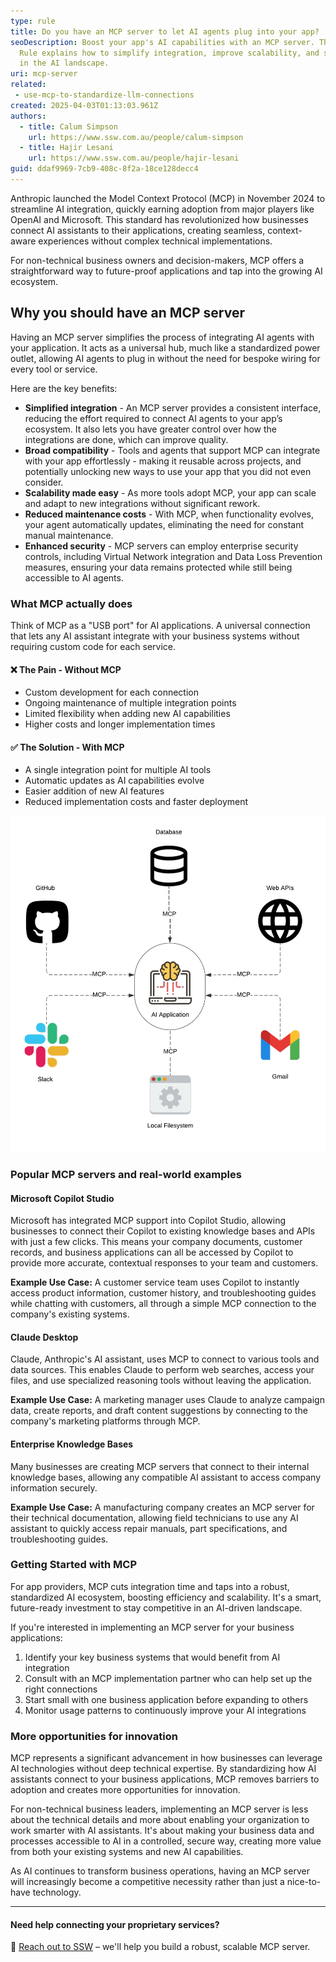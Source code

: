 ```yaml
---
type: rule
title: Do you have an MCP server to let AI agents plug into your app?
seoDescription: Boost your app's AI capabilities with an MCP server. This SSW
  Rule explains how to simplify integration, improve scalability, and stay ahead
  in the AI landscape.
uri: mcp-server
related: 
 - use-mcp-to-standardize-llm-connections
created: 2025-04-03T01:13:03.961Z
authors:
  - title: Calum Simpson
    url: https://www.ssw.com.au/people/calum-simpson
  - title: Hajir Lesani
    url: https://www.ssw.com.au/people/hajir-lesani
guid: ddaf9969-7cb9-408c-8f2a-18ce128decc4
---
```

Anthropic launched the Model Context Protocol (MCP) in November 2024 to streamline AI integration, quickly earning adoption from major players like OpenAI and Microsoft. This standard has revolutionized how businesses connect AI assistants to their applications, creating seamless, context-aware experiences without complex technical implementations.

For non-technical business owners and decision-makers, MCP offers a straightforward way to future-proof applications and tap into the growing AI ecosystem.

<!--endintro-->

## Why you should have an MCP server

Having an MCP server simplifies the process of integrating AI agents with your application. It acts as a universal hub, much like a standardized power outlet, allowing AI agents to plug in without the need for bespoke wiring for every tool or service.

Here are the key benefits:

* **Simplified integration** - An MCP server provides a consistent interface, reducing the effort required to connect AI agents to your app’s ecosystem. It also lets you have greater control over how the integrations are done, which can improve quality.
* **Broad compatibility** - Tools and agents that support MCP can integrate with your app effortlessly - making it reusable across projects, and potentially unlocking new ways to use your app that you did not even consider.
* **Scalability made easy** - As more tools adopt MCP, your app can scale and adapt to new integrations without significant rework.
* **Reduced maintenance costs** - With MCP, when functionality evolves, your agent automatically updates, eliminating the need for constant manual maintenance.
* **Enhanced security** - MCP servers can employ enterprise security controls, including Virtual Network integration and Data Loss Prevention measures, ensuring your data remains protected while still being accessible to AI agents.

### What MCP actually does

Think of MCP as a "USB port" for AI applications. A universal connection that lets any AI assistant integrate with your business systems without requiring custom code for each service.

#### ❌ The Pain - Without MCP

* Custom development for each connection
* Ongoing maintenance of multiple integration points
* Limited flexibility when adding new AI capabilities
* Higher costs and longer implementation times

#### ✅ The Solution - With MCP

* A single integration point for multiple AI tools
* Automatic updates as AI capabilities evolve
* Easier addition of new AI features
* Reduced implementation costs and faster deployment

![Streamlined connections through an MCP server](with-mcp.png "Streamlined connections through an MCP server")

### Popular MCP servers and real-world examples

#### Microsoft Copilot Studio

Microsoft has integrated MCP support into Copilot Studio, allowing businesses to connect their Copilot to existing knowledge bases and APIs with just a few clicks. This means your company documents, customer records, and business applications can all be accessed by Copilot to provide more accurate, contextual responses to your team and customers.

**Example Use Case:** A customer service team uses Copilot to instantly access product information, customer history, and troubleshooting guides while chatting with customers, all through a simple MCP connection to the company's existing systems.

#### Claude Desktop

Claude, Anthropic's AI assistant, uses MCP to connect to various tools and data sources. This enables Claude to perform web searches, access your files, and use specialized reasoning tools without leaving the application.

**Example Use Case:** A marketing manager uses Claude to analyze campaign data, create reports, and draft content suggestions by connecting to the company's marketing platforms through MCP.

#### Enterprise Knowledge Bases

Many businesses are creating MCP servers that connect to their internal knowledge bases, allowing any compatible AI assistant to access company information securely.

**Example Use Case:** A manufacturing company creates an MCP server for their technical documentation, allowing field technicians to use any AI assistant to quickly access repair manuals, part specifications, and troubleshooting guides.

### Getting Started with MCP

For app providers, MCP cuts integration time and taps into a robust, standardized AI ecosystem, boosting efficiency and scalability. It's a smart, future-ready investment to stay competitive in an AI-driven landscape.

If you're interested in implementing an MCP server for your business applications:

1. Identify your key business systems that would benefit from AI integration
2. Consult with an MCP implementation partner who can help set up the right connections
3. Start small with one business application before expanding to others
4. Monitor usage patterns to continuously improve your AI integrations

### More opportunities for innovation

MCP represents a significant advancement in how businesses can leverage AI technologies without deep technical expertise. By standardizing how AI assistants connect to your business applications, MCP removes barriers to adoption and creates more opportunities for innovation.

For non-technical business leaders, implementing an MCP server is less about the technical details and more about enabling your organization to work smarter with AI assistants. It's about making your business data and processes accessible to AI in a controlled, secure way, creating more value from both your existing systems and new AI capabilities.

As AI continues to transform business operations, having an MCP server will increasingly become a competitive necessity rather than just a nice-to-have technology.

---

#### Need help connecting your proprietary services?

📩 [Reach out to SSW](https://www.ssw.com.au/contact-us) – we'll help you build a robust, scalable MCP server.
